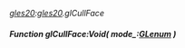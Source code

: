 _[gles20](../../modules/gles20/gles20-module.md):[gles20](../../modules/gles20/gles20-module.md).glCullFace_
##### Function glCullFace:Void( mode_:[GLenum](../../modules/gles20/gles20-glenum.md) )
